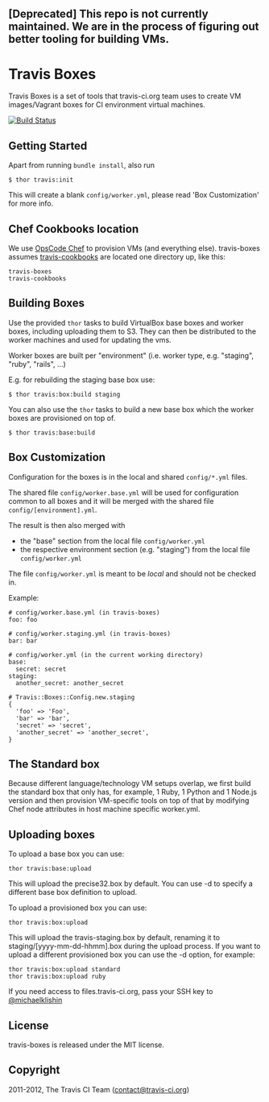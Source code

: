 ## [Deprecated] This repo is not currently maintained. We are in the process of figuring out better tooling for building VMs.

# Travis Boxes

Travis Boxes is a set of tools that travis-ci.org team uses to create VM images/Vagrant boxes for CI environment virtual machines.

[![Build Status](https://secure.travis-ci.org/travis-ci/travis-boxes.png)](http://travis-ci.org/travis-ci/travis-boxes)

## Getting Started

Apart from running `bundle install`, also run

    $ thor travis:init

This will create a blank `config/worker.yml`, please read 'Box Customization' for more info.

## Chef Cookbooks location

We use [OpsCode Chef](http://www.opscode.com/chef/) to provision VMs (and everything else). travis-boxes assumes [travis-cookbooks](https://github.com/travis-ci/travis-cookbooks) are
located one directory up, like this:

    travis-boxes
    travis-cookbooks


## Building Boxes

Use the provided `thor` tasks to build VirtualBox base boxes and worker boxes, including uploading them to S3. They can then be distributed to the worker machines and used for updating the vms.

Worker boxes are built per "environment" (i.e. worker type, e.g. "staging", "ruby", "rails", ...)

E.g. for rebuilding the staging base box use:

    $ thor travis:box:build staging

You can also use the `thor` tasks to build a new base box which the worker boxes are provisioned on top of.

    $ thor travis:base:build

## Box Customization

Configuration for the boxes is in the local and shared `config/*.yml` files.

The shared file `config/worker.base.yml` will be used for configuration common to all boxes and it will be merged with the shared file `config/[environment].yml`.

The result is then also merged with

* the "base" section from the local file `config/worker.yml`
* the respective environment section (e.g. "staging") from the local file `config/worker.yml`

The file `config/worker.yml` is meant to be *local* and should not be checked in.

Example:

    # config/worker.base.yml (in travis-boxes)
    foo: foo

    # config/worker.staging.yml (in travis-boxes)
    bar: bar

    # config/worker.yml (in the current working directory)
    base:
      secret: secret
    staging:
      another_secret: another_secret

    # Travis::Boxes::Config.new.staging
    {
      'foo' => 'Foo',
      'bar' => 'bar',
      'secret' => 'secret',
      'another_secret' => 'another_secret',
    }

## The Standard box

Because different language/technology VM setups overlap, we first build the standard box that only has, for example, 1 Ruby, 1 Python and 1 Node.js version and then provision VM-specific tools on top of that by modifying Chef node attributes in host machine specific worker.yml.


## Uploading boxes

To upload a base box you can use:

    thor travis:base:upload

This will upload the precise32.box by default. You can use -d to specify a different base box definition to upload.

To upload a provisioned box you can use:

    thor travis:box:upload

This will upload the travis-staging.box by default, renaming it to staging/[yyyy-mm-dd-hhmm].box during the upload process. If you want to upload a different provisioned box you can use the -d option, for example:

    thor travis:box:upload standard
    thor travis:box:upload ruby

If you need access to files.travis-ci.org, pass your SSH key to [@michaelklishin](https://github.com/michaelklishin)


## License

travis-boxes is released under the MIT license.


## Copyright

2011-2012, The Travis CI Team (contact@travis-ci.org)
